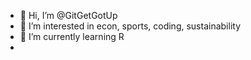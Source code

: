 - 👋 Hi, I’m @GitGetGotUp
- 👀 I’m interested in econ, sports, coding, sustainability
- 🌱 I’m currently learning R
-

<!---
GitGetGotUp/GitGetGotUp is a ✨ special ✨ repository because its `README.md` (this file) appears on your GitHub profile.
You can click the Preview link to take a look at your changes.
--->
